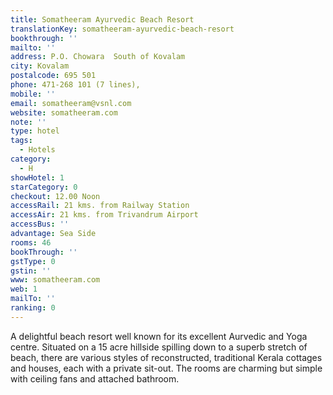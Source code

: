 ```yaml
---
title: Somatheeram Ayurvedic Beach Resort
translationKey: somatheeram-ayurvedic-beach-resort
bookthrough: ''
mailto: ''
address: P.O. Chowara  South of Kovalam
city: Kovalam
postalcode: 695 501
phone: 471-268 101 (7 lines),
mobile: ''
email: somatheeram@vsnl.com
website: somatheeram.com
note: ''
type: hotel
tags:
  - Hotels
category:
  - H
showHotel: 1
starCategory: 0
checkout: 12.00 Noon
accessRail: 21 kms. from Railway Station
accessAir: 21 kms. from Trivandrum Airport
accessBus: ''
advantage: Sea Side
rooms: 46
bookThrough: ''
gstType: 0
gstin: ''
www: somatheeram.com
web: 1
mailTo: ''
ranking: 0
---
```







A delightful beach resort well known for its excellent Aurvedic and Yoga centre. Situated on a 15 acre hillside spilling down to a superb stretch of beach, there are various styles of reconstructed, traditional Kerala cottages and houses, each with a private sit-out. The rooms are charming but simple with ceiling fans and attached bathroom.